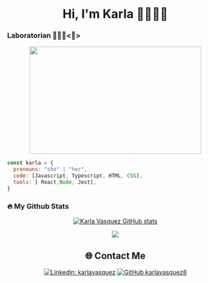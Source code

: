 <h1 align="center"> Hi, I'm Karla 👋👩🏻‍💻</h1>

### Laboratorian 👩🏻‍🎓<💛>
<div align="center">
  <img src="https://media.giphy.com/media/BACNp4PYgXACSPujxi/giphy.gif" width="400" height="250"/>
</div>

```js
const karla = {
  pronouns: "she" | "her",
  code: [Javascript, Typescript, HTML, CSS],
  tools: [ React,Node, Jest],
}
```

### :fire: My Github Stats

<div align="center">

[![Karla Vasquez GitHub stats](https://github-readme-stats.vercel.app/api?username=karlavasquez8&show_icons=true&theme=radical)
](https://github.com/karlavasquez8/github-readme-stats)

![](https://github-readme-streak-stats.herokuapp.com/?user=karlavasquez8&theme=radical)


## 🌐 Contact Me 
<div align="center">

[![Linkedin: karlavasquez](https://img.shields.io/badge/karlavasquez-blue?style=flat-square&logo=Linkedin&logoColor=white&link=https://www.linkedin.com/in/karlavasquez/)](https://www.linkedin.com/in/karla-vasquez-47633b112/)
[![GitHub karlavasquez8](https://img.shields.io/github/followers/karlavasquez8?label=follow&style=social)](https://github.com/karlavasquez8)
